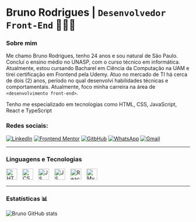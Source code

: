 # Bruno Rodrigues | `Desenvolvedor Front-End` 👨🏻‍💻

### Sobre mim

Me chamo Bruno Rodrigues, tenho 24 anos e sou natural de São Paulo. Concluí o ensino médio no UNASP, com o curso técnico em informática. Atualmente, estou cursando Bacharel em Ciência da Computação na UAM e tirei certificação em Frontend pela Udemy. Atuo no mercado de TI há cerca de dois (2) anos, período no qual desenvolvi habilidades técnicas e comportamentais. Atualmente, foco minha carreira na área de `<desenvolvimento front-end>`.

Tenho me especializado em tecnologias como HTML, CSS, JavaScript, React e TypeScript

### Redes sociais:

[![LinkedIn](https://img.shields.io/badge/LinkedIn-0077B5?style=for-the-badge&logo=linkedin&logoColor=white)](https://www.linkedin.com/in/rodrigues-silva-bruno/)
[![Frontend Mentor](https://img.shields.io/badge/Frontendmentor-FFFFFF?style=for-the-badge&logo=frontendmentor&logoColor=blue)](https://www.frontendmentor.io/profile/bruninhosrs)
[![GitbHub](https://img.shields.io/badge/GitHub-100000?style=for-the-badge&logo=github&logoColor=white)](https://github.com/bruninhosrs)
[![WhatsApp](https://img.shields.io/badge/WhatsApp-25D366?style=for-the-badge&logo=whatsapp&logoColor=white)](https://wa.me/5511972420186)
[![Gmail](https://img.shields.io/badge/Gmail-D14836?style=for-the-badge&logo=gmail&logoColor=white)](https://mail.google.com/mail/u/0/?tab=rm&ogbl#inbox?compose=new)

---

### Linguagens e Tecnologias

<div>
    <img 
    float="left" 
    alt="HTML"
    title="HTML" 
    width="30px" 
    style="padding-right: 10px;" 
    src="https://cdn.jsdelivr.net/gh/devicons/devicon@latest/icons/html5/html5-original.svg" 
/>
<img 
    float="left" 
    alt="CSS"
    title="CSS" 
    width="30px" 
    style="padding-right: 10px;" 
    src="https://cdn.jsdelivr.net/gh/devicons/devicon@latest/icons/css3/css3-original.svg" 
/>
<img
    float="left" 
    alt="JS"
    title="JS" 
    width="30px" 
    style="padding-right: 10px;"
    src="https://cdn.jsdelivr.net/gh/devicons/devicon@latest/icons/javascript/javascript-original.svg" 
/>
<img 
    float="left" 
    alt="JS"
    title="JS" 
    width="30px" 
    style="padding-right: 10px;"
    src="https://cdn.jsdelivr.net/gh/devicons/devicon@latest/icons/typescript/typescript-original.svg" 
/>
<img 
    float="left" 
    alt="ReactJS"
    title="ReactJS" 
    width="30px" 
    style="padding-right: 10px;"
    src="https://cdn.jsdelivr.net/gh/devicons/devicon@latest/icons/react/react-original.svg"
/>
<img 
    float="left" 
    alt="MySQL"
    title="MySQL" 
    width="30px" 
    style="padding-right: 10px;"
    src="https://cdn.jsdelivr.net/gh/devicons/devicon@latest/icons/mysql/mysql-original-wordmark.svg"
/>
</div>

---

### Estatísticas 📊

![Bruno GitHub stats](https://github-readme-stats.vercel.app/api?username=bruninhosrs&show_icons=true&theme=tokyonight)
